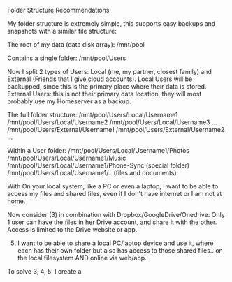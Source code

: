 Folder Structure Recommendations

My folder structure is extremely simple, this supports easy backups and snapshots with a similar file structure: 

The root of my data (data disk array): 
/mnt/pool 

Contains a single folder: 
/mnt/pool/Users

Now I split 2 types of Users: Local (me, my partner, closest family) and External (Friends that I give cloud accounts). 
Local Users will be backupped, since this is the primary place where their data is stored. 
External Users: this is not their primary data location, they will most probably use my Homeserver as a backup. 

The full folder structure: 
/mnt/pool/Users/Local/Username1
/mnt/pool/Users/Local/Username2
/mnt/pool/Users/Local/Username3
...
/mnt/pool/Users/External/Username1
/mnt/pool/Users/External/Username2
...

Within a User folder: 
/mnt/pool/Users/Local/Username1/Photos
/mnt/pool/Users/Local/Username1/Music
/mnt/pool/Users/Local/Username1/Phone-Sync (special folder)
/mnt/pool/Users/Local/Username1/...(files and documents)


With 
On your local system, like a PC or even a laptop, I want to be able to access my files and shared files, even if I don't have internet or I am not at home.

Now consider (3) in combination with Dropbox/GoogleDrive/Onedrive: 
Only 1 user can have the files in her Drive account, and share it with the other. Access is limited to the Drive website or app.

5. I want to be able to share a local PC/laptop device and use it, where each has their own folder but also has access to those shared files.. on the local filesystem AND online via web/app.

To solve 3, 4, 5: I create a
